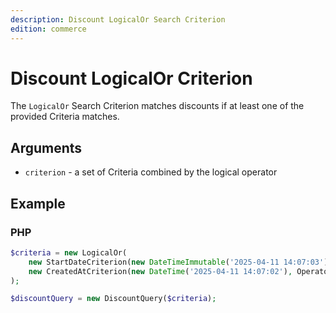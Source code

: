```yaml
---
description: Discount LogicalOr Search Criterion
edition: commerce
---
```


# Discount LogicalOr Criterion

The `LogicalOr` Search Criterion matches discounts if at least one of the provided Criteria matches.

## Arguments

- `criterion` - a set of Criteria combined by the logical operator

## Example

### PHP

``` php
$criteria = new LogicalOr(
    new StartDateCriterion(new DateTimeImmutable('2025-04-11 14:07:03'), Operator::GTE),
    new CreatedAtCriterion(new DateTime('2025-04-11 14:07:02'), Operator::GTE),
);

$discountQuery = new DiscountQuery($criteria);
```
